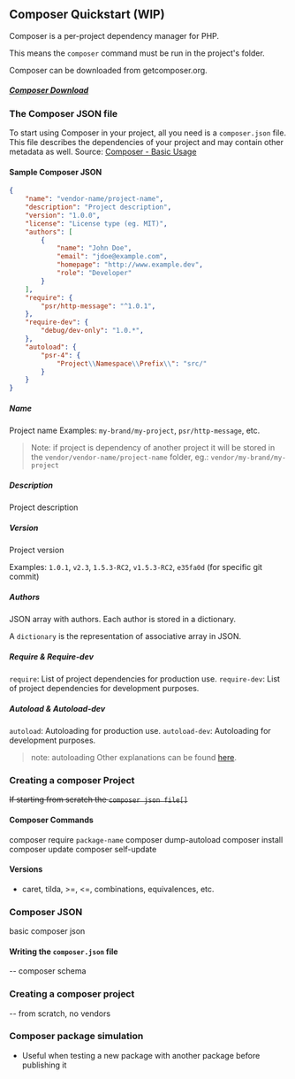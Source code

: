 Composer Quickstart (WIP)
---

Composer is a per-project dependency manager for PHP.

This means the `composer` command must be run in the project's folder.

Composer can be downloaded from getcomposer.org. 

##### [Composer Download](https://getcomposer.org/download/)


### The Composer JSON file
To start using Composer in your project, all you need is a `composer.json` file. This file describes the dependencies of your project and may contain other metadata as well.
Source: [Composer - Basic Usage](https://getcomposer.org/doc/01-basic-usage.md)

#### Sample Composer JSON

```json
{
    "name": "vendor-name/project-name",
    "description": "Project description",
    "version": "1.0.0",
    "license": "License type (eg. MIT)",
    "authors": [
        {
            "name": "John Doe",
            "email": "jdoe@example.com",
            "homepage": "http://www.example.dev",
            "role": "Developer"
        }
    ],
    "require": {
        "psr/http-message": "^1.0.1",
    },
    "require-dev": {
        "debug/dev-only": "1.0.*",
    },
    "autoload": {
        "psr-4": {
            "Project\\Namespace\\Prefix\\": "src/"
        }
    }
}
```

##### Name

Project name
Examples: `my-brand/my-project`, `psr/http-message`, etc.

> Note: if project is dependency of another project it will be stored in the `vendor/vendor-name/project-name` folder, eg.:
`vendor/my-brand/my-project` 

##### Description

Project description

##### Version

Project version

Examples: `1.0.1`, `v2.3`, `1.5.3-RC2`, `v1.5.3-RC2`, `e35fa0d` (for specific git commit) 

##### Authors
JSON array with authors. Each author is stored in a dictionary.

A `dictionary` is the representation of associative array in JSON.

##### Require & Require-dev
`require`: List of project dependencies for production use.
`require-dev`: List of project dependencies for development purposes.

##### Autoload & Autoload-dev
`autoload`: Autoloading for production use.
`autoload-dev`: Autoloading for development purposes.

> note: autoloading
Other explanations can be found [here](http://composer.json.jolicode.com/).

### Creating a composer Project
~~If starting from scratch the `composer json file[]`~~

#### Composer Commands
composer require `package-name`
composer dump-autoload
composer install
composer update
composer self-update

#### Versions
* caret, tilda, >=, <=, combinations, equivalences, etc. 

### Composer JSON
basic composer json

#### Writing the `composer.json` file
-- composer schema

### Creating a composer project
-- from scratch, no vendors

### Composer package simulation

- Useful when testing a new package with another package before publishing it
